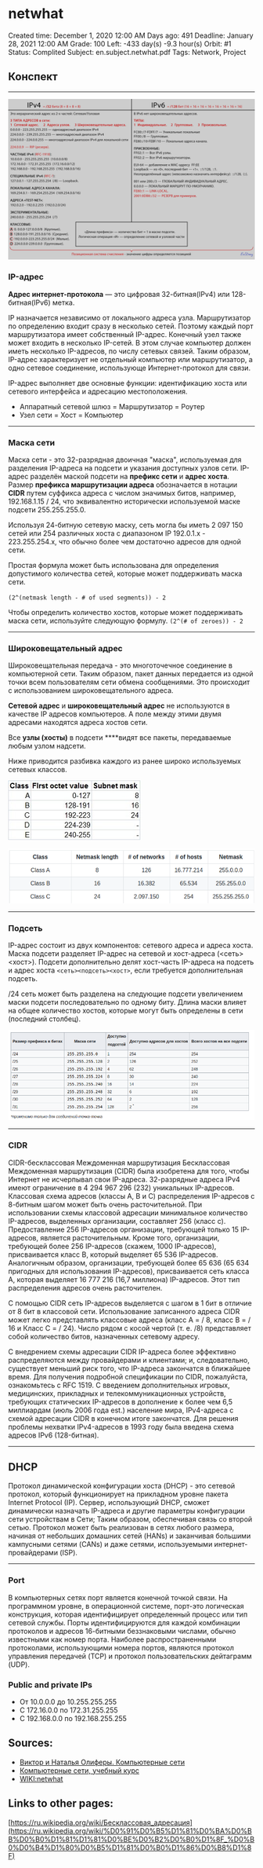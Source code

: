 # netwhat

Created time: December 1, 2020 12:00 AM
Days ago: 491
Deadline: January 28, 2021 12:00 AM
Grade: 100
Left: -433 day(s) -9.3 hour(s) 
Orbit: #1
Status: Complited
Subject: en.subject.netwhat.pdf
Tags: Network, Project

## Конспект

---

![netwhat%20f50ad/IPv4v6.jpeg](netwhat%20f50ad/IPv4v6.jpeg)

### IP-адрес

**Адрес интернет-протокола** — это цифровая 32-битная(IPv4) или 128-битная(IPv6) метка. 

IP назначается независимо от локального адреса узла. Маршрутизатор по определению входит сразу в несколько сетей. Поэтому каждый порт маршрутизатора имеет собственный IP-адрес. Конечный узел также может входить в несколько IP-сетей. В этом случае компьютер должен иметь несколько IP-адресов, по числу сетевых связей. Таким образом, IP-адрес характеризует не отдельный компьютер или маршрутизатор, а одно сетевое соединение, использующе Интернет-протокол для связи. 

IP-адрес выполняет две основные функции: идентификацию хоста или сетевого интерфейса и адресацию местоположения.

- Aппаратный сетевой шлюз = Маршрутизатор = Роутер
- Узел сети = Хост = Компьютер

---

### Маска сети

Маска сети - это 32-разрядная двоичная "маска", используемая для разделения IP-адреса на подсети и указания доступных узлов сети. IP-адрес разделён маской подсети на **префикс сети** и **адрес хоста**. Размер **префикса маршрутизации адреса** обозначается в нотации **CIDR** путем суффикса адреса с числом значимых битов, например, 192.168.1.15 / 24, что эквивалентно исторически используемой маске подсети 255.255.255.0.

Используя 24-битную сетевую маску, сеть могла бы иметь 2 097 150 сетей или 254 различных хоста с диапазоном IP 192.0.1.x - 223.255.254.x, что обычно более чем достаточно адресов для одной сети.

Простая формула может быть использована для определения допустимого количества сетей, которые может поддерживать маска сети.

`(2^(netmask length - # of used segments)) - 2`

Чтобы определить количество хостов, которые может поддерживать маска сети, используйте следующую формулу.
`(2^(# of zeroes)) - 2`

---

### Ш**ироковещательный адрес**

Широковещательная передача - это многоточечное соединение в компьютерной сети. Таким образом, пакет данных передается из одной точки всем пользователям сети обмена сообщениями. Это происходит с использованием широковещательного адреса.

**Сетевой адрес** и **широковещательный адрес** не используются в качестве IP адресов компьютеров. А поле между этими двумя адресами находятся адреса хостов сети.

Все **узлы (хосты)** в подсети ****видят все пакеты, передаваемые любым узлом надсети.

Ниже приводится разбивка каждого из ранее широко используемых сетевых классов.

![netwhat%20f50ad/6.jpg](netwhat%20f50ad/6.jpg)

![netwhat%20f50ad/Screenshot_2020-12-06_17-26-57.png](netwhat%20f50ad/Screenshot_2020-12-06_17-26-57.png)

---

### Подсеть

IP-адрес состоит из двух компонентов: сетевого адреса и адреса хоста. Маска подсети разделяет IP-адрес на сетевой и хост-адреса (<сеть><хост>). Подсети дополнительно делят хост-часть IP-адреса на подсеть и адрес хоста `<сеть><подсеть><хост>`, если требуется дополнительная подсеть.

/24 сеть может быть разделена на следующие подсети увеличением маски подсети последовательно по одному биту. Длина маски влияет на общее количество хостов, которые могут быть определены в сети (последний столбец).

![netwhat%20f50ad/Screenshot_2020-12-06_21-43-11.png](netwhat%20f50ad/Screenshot_2020-12-06_21-43-11.png)

---

### CIDR

CIDR-бесклассовая Междоменная маршрутизация Бесклассовая Междоменная маршрутизация (CIDR) была изобретена для того, чтобы Интернет не исчерпывал свои IP-адреса. 32-разрядные адреса IPv4 имеют ограничение в 4 294 967 296 (232) уникальных IP-адресов. Классовая схема адресов (классы A, B и C) распределения IP-адресов с 8-битным шагом может быть очень расточительной. При использовании схемы классовой адресации минимальное количество IP-адресов, выделенных организации, составляет 256 (класс с). Предоставление 256 IP-адресов организации, требующей только 15 IP-адресов, является расточительным. Кроме того, организации, требующей более 256 IP-адресов (скажем, 1000 IP-адресов), присваивается класс B, который выделяет 65 536 IP-адресов. Аналогичным образом, организации, требующей более 65 636 (65 634 пригодных для использования IP-адресов), присваивается сеть класса А, которая выделяет 16 777 216 (16,7 миллиона) IP-адресов. Этот тип распределения адресов очень расточителен.

С помощью CIDR сеть IP-адресов выделяется с шагом в 1 бит в отличие от 8 бит в классовой сети. Использование записанного адреса CIDR может легко представлять классовые адреса (класс A = / 8, класс B = / 16 и Класс C = / 24). Число рядом с косой чертой (т. е. /8) представляет собой количество битов, назначенных сетевому адресу.

С внедрением схемы адресации CIDR IP-адреса более эффективно распределяются между провайдерами и клиентами; и, следовательно, существует меньший риск того, что IP-адреса закончатся в ближайшее время. Для получения подробной спецификации по CIDR, пожалуйста, ознакомьтесь с RFC 1519. С введением дополнительных игровых, медицинских, прикладных и телекоммуникационных устройств, требующих статических IP-адресов в дополнение к более чем 6,5 миллиардам (июль 2006 года est.) население мира, IPv4-адреса с схемой адресации CIDR в конечном итоге закончатся. Для решения проблемы нехватки IPv4-адресов в 1993 году была введена схема адресов IPv6 (128-битная).

---

## DHCP

Протокол динамической конфигурации хоста (DHCP) - это сетевой протокол, который функционирует на прикладном уровне пакета Internet Protocol (IP). Сервер, использующий DHCP, сможет динамически назначать IP-адреса и другие параметры конфигурации сети устройствам в Сети; Таким образом, обеспечивая связь со второй сетью. Протокол может быть реализован в сетях любого размера, начиная от небольших домашних сетей (HANs) и заканчивая большими кампусными сетями (CANs) и даже сетями, используемыми интернет-провайдерами (ISP).

---

### Port

В компьютерных сетях порт является конечной точкой связи. На программном уровне, в операционной системе, порт-это логическая конструкция, которая идентифицирует определенный процесс или тип сетевой службы. Порты идентифицируются для каждой комбинации протоколов и адресов 16-битными беззнаковыми числами, обычно известными как номер порта. Наиболее распространенными протоколами, использующими номера портов, являются протокол управления передачей (TCP) и протокол пользовательских дейтаграмм (UDP).

### Public and private IPs

- От 10.0.0.0 до 10.255.255.255
- С 172.16.0.0 по 172.31.255.255
- С 192.168.0.0 по 192.168.255.255

## Sources:

- [Виктор и Наталья Олиферы. Компьютерные сети](%D0%92%D0%B8%D0%BA%D1%82%D0%BE%D1%80%20%D0%B8%20%D0%9D%2023c23.md)
- [Компьютерные сети, учебный курс](%D0%9A%D0%BE%D0%BC%D0%BF%D1%8C%D1%8E%D1%82%D0%B5%D1%80%D0%BD%20055b7.md)
- [WIKI:netwhat](WIKI%20netwh%200df4e.md)

## Links to other pages:

[https://ru.wikipedia.org/wiki/Бесклассовая_адресация](https://ru.wikipedia.org/wiki/%D0%91%D0%B5%D1%81%D0%BA%D0%BB%D0%B0%D1%81%D1%81%D0%BE%D0%B2%D0%B0%D1%8F_%D0%B0%D0%B4%D1%80%D0%B5%D1%81%D0%B0%D1%86%D0%B8%D1%8F)